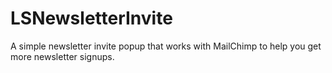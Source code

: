 LSNewsletterInvite
==================

A simple newsletter invite popup that works with MailChimp to help you get more newsletter signups.